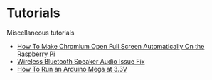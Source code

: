 # Tutorials
Miscellaneous tutorials 
- [How To Make Chromium Open Full Screen Automatically On the Raspberry Pi](Automatically-FullScreen-Chromium-RaspberryPi.md)
- [Wireless Bluetooth Speaker Audio Issue Fix](Linux-BT-Speaker-Fix.md)
- [How To Run an Arduino Mega at 3.3V](Arduino-Mega-Bootloader.md)
